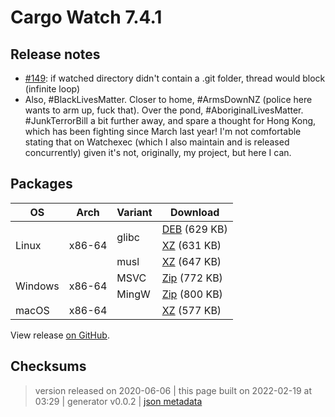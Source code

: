 # Cargo Watch 7.4.1

## Release notes

<ul>
<li><a class="issue-link js-issue-link" data-error-text="Failed to load title" data-id="631482106" data-permission-text="Title is private" data-url="https://github.com/watchexec/cargo-watch/issues/149" data-hovercard-type="issue" data-hovercard-url="/watchexec/cargo-watch/issues/149/hovercard" href="https://github.com/watchexec/cargo-watch/issues/149">#149</a>: if watched directory didn't contain a .git folder, thread would block (infinite loop)</li>
<li>Also, #BlackLivesMatter. Closer to home, #ArmsDownNZ (police here wants to arm up, fuck that). Over the pond, #AboriginalLivesMatter. #JunkTerrorBill a bit further away, and spare a thought for Hong Kong, which has been fighting since March last year! I'm not comfortable stating that on Watchexec (which I also maintain and is released concurrently) given it's not, originally, my project, but here I can.</li>
</ul>

## Packages

<table class="downloads">
<thead>
<tr>
<th>OS</th>
<th>Arch</th>
<th>Variant</th>
<th>Download</th>

</tr>
</thead>
<tbody>
<tr>
						<td rowspan="3">Linux</td>
						
<td rowspan="3">x86-64</td>
            
						
<td rowspan="2">glibc</td>
            
<td><a class="download" href="https://github.com/watchexec/cargo-watch/releases/download/v7.4.1/cargo-watch-v7.4.1-x86_64-unknown-linux-gnu.deb">DEB</a> (629 KB)</td>
						
</tr>
					
<tr>
						
						
						
<td><a class="download" href="https://github.com/watchexec/cargo-watch/releases/download/v7.4.1/cargo-watch-v7.4.1-x86_64-unknown-linux-gnu.tar.xz">XZ</a> (631 KB)</td>
						
</tr>
					
<tr>
						
						
						
<td rowspan="1">musl</td>
            
<td><a class="download" href="https://github.com/watchexec/cargo-watch/releases/download/v7.4.1/cargo-watch-v7.4.1-x86_64-unknown-linux-musl.tar.xz">XZ</a> (647 KB)</td>
						
</tr>
					
<tr>
						<td rowspan="2">Windows</td>
						
<td rowspan="2">x86-64</td>
            
						
<td rowspan="1">MSVC</td>
            
<td><a class="download" href="https://github.com/watchexec/cargo-watch/releases/download/v7.4.1/cargo-watch-v7.4.1-x86_64-pc-windows-msvc.zip">Zip</a> (772 KB)</td>
						
</tr>
					
<tr>
						
						
						
<td rowspan="1">MingW</td>
            
<td><a class="download" href="https://github.com/watchexec/cargo-watch/releases/download/v7.4.1/cargo-watch-v7.4.1-x86_64-pc-windows-gnu.zip">Zip</a> (800 KB)</td>
						
</tr>
					
<tr>
						<td rowspan="1">macOS</td>
						
<td rowspan="1">x86-64</td>
            
						
<td rowspan="1"></td>
            
<td><a class="download" href="https://github.com/watchexec/cargo-watch/releases/download/v7.4.1/cargo-watch-v7.4.1-x86_64-apple-darwin.tar.xz">XZ</a> (577 KB)</td>
						
</tr>
					</tbody>
</table>


View release [on GitHub](https://github.com/watchexec/cargo-watch/releases/v7.4.1).

## Checksums





>	 version released on 2020-06-06
>	|
>	this page built on 2022-02-19 at 03:29
>	| generator v0.0.2
>	| [json metadata](meta.json)

